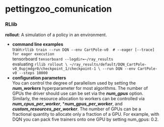 # pettingzoo_comunication
### RLlib
**rollout**: A simulation of a policy in an environment.  
- **command line examples**  
train:`rllib train --run DQN --env CartPole-v0  # --eager [--trace] for eager execution`  
tensorboard `tensorboard --logdir=~/ray_results`  
evaluating `rllib rollout \
    ~/ray_results/default/DQN_CartPole-v0_0upjmdgr0/checkpoint_1/checkpoint-1 \
    --run DQN --env CartPole-v0 --steps 10000`  
- **configuration parameters**  
You can control the degree of parallelism used by setting the ***num_workers*** hyperparameter for most algorithms. 
  The number of GPUs the driver should use can be set via the ***num_gpus*** option. Similarly, the resource allocation 
  to workers can be controlled via ***num_cpus_per_worker***, ****num_gpus_per_worker***, and ***custom_resources_per_worker***. 
  The number of GPUs can be a fractional quantity to allocate only a fraction of a GPU. 
  For example, with DQN you can pack five trainers onto one GPU by setting num_gpus: 0.2.